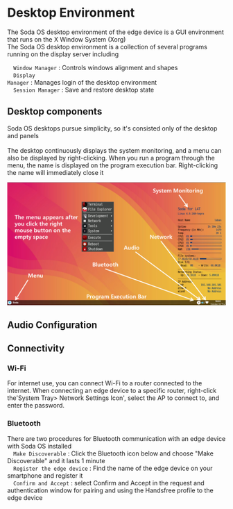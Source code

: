 <h1> Desktop Environment </h1>
The Soda OS desktop environment of the edge device is a GUI environment that runs on the X Window System (Xorg)<br>
The Soda OS desktop environment is a collection of several programs running on the display server including

&emsp;<code class="code_accent">Window Manager</code> : Controls windows alignment and shapes<br>
&emsp;<code class="code_accent">Display Manager</code> : Manages login of the desktop environment<br>
&emsp;<code class="code_accent">Session Manager</code> : Save and restore desktop state<br>

<h2> Desktop components </h2>
Soda OS desktops pursue simplicity, so it's consisted only of the desktop and panels<br><br>
The desktop continuously displays the system monitoring, and a menu can also be displayed by right-clicking.
When you run a program through the menu, the name is displayed on the program execution bar. Right-clicking the name will immediately close it<br>

![image write](./picture/desktop_components.png)


<h2> Audio Configuration </h2>


<h2> Connectivity </h2>

<h3> Wi-Fi </h3>
For internet use, you can connect Wi-Fi to a router connected to the internet. When connecting an edge device to a specific router, right-click the'System Tray> Network Settings Icon', select the AP to connect to, and enter the password.<Br>

<h3> Bluetooth </h3>
There are two procedures for Bluetooth communication with an edge device with Soda OS installed<br>
&emsp;<code class="code_accent">Make Discoverable</code> : Click the Bluetooth icon below and choose "Make Discoverable" and it lasts 1 minute<br>
&emsp;<code class="code_accent">Register the edge device</code> : Find the name of the edge device on your smartphone and register it<br>
&emsp;<code class="code_accent">Confirm and Accept</code> : select Confirm and Accept in the request and authentication window for pairing and using the Handsfree profile to the edge device<br>